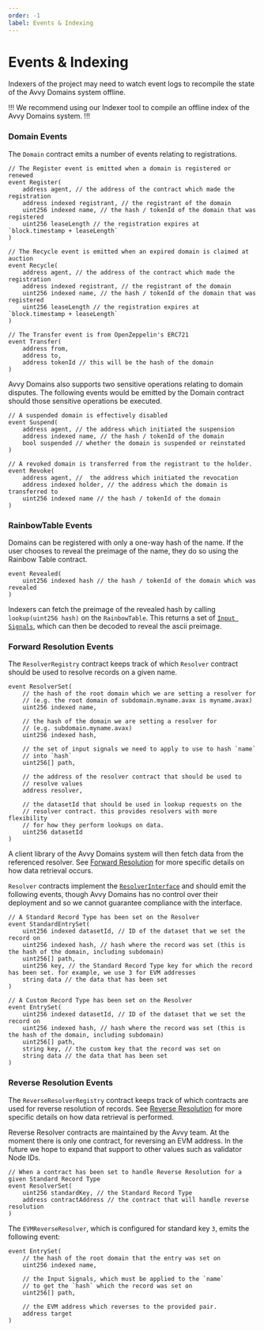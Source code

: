 ```yaml
---
order: -1
label: Events & Indexing
---
```


# Events & Indexing

Indexers of the project may need to watch event logs to recompile the state of the Avvy Domains system offline.

!!!
We recommend using our Indexer tool to compile an offline index of the Avvy Domains system.
!!!


### Domain Events

The `Domain` contract emits a number of events relating to registrations.

```solidity
// The Register event is emitted when a domain is registered or renewed
event Register(
	address agent, // the address of the contract which made the registration
	address indexed registrant, // the registrant of the domain
	uint256 indexed name, // the hash / tokenId of the domain that was registered
	uint256 leaseLength // the registration expires at `block.timestamp + leaseLength`
)

// The Recycle event is emitted when an expired domain is claimed at auction
event Recycle(
	address agent, // the address of the contract which made the registration
	address indexed registrant, // the registrant of the domain
	uint256 indexed name, // the hash / tokenId of the domain that was registered
	uint256 leaseLength // the registration expires at `block.timestamp + leaseLength`
)

// The Transfer event is from OpenZeppelin's ERC721
event Transfer(
	address from,
	address to,
	address tokenId // this will be the hash of the domain
)
```

Avvy Domains also supports two sensitive operations relating to domain disputes. The following events would be emitted by the Domain contract should those sensitive operations be executed.

```solidity
// A suspended domain is effectively disabled
event Suspend(
	address agent, // the address which initiated the suspension
	address indexed name, // the hash / tokenId of the domain
	bool suspended // whether the domain is suspended or reinstated
)

// A revoked domain is transferred from the registrant to the holder.
event Revoke(
	address agent, //  the address which initiated the revocation
	address indexed holder, // the address which the domain is transferred to
	uint256 indexed name // the hash / tokenId of the domain
)
```


### RainbowTable Events

Domains can be registered with only a one-way hash of the name. If the user chooses to reveal the preimage of the name, they do so using the Rainbow Table contract.

```solidity
event Revealed(
	uint256 indexed hash // the hash / tokenId of the domain which was revealed
)
```

Indexers can fetch the preimage of the revealed hash by calling `lookup(uint256 hash)` on the `RainbowTable`. This returns a set of [`Input Signals`](/concepts/name-hashing/#what-are-input-signals), which can then be decoded to reveal the ascii preimage.


### Forward Resolution Events

The `ResolverRegistry` contract keeps track of which `Resolver` contract should be used to resolve records on a given name.

```solidity
event ResolverSet(
 	// the hash of the root domain which we are setting a resolver for
	// (e.g. the root domain of subdomain.myname.avax is myname.avax)
	uint256 indexed name,

	// the hash of the domain we are setting a resolver for
	// (e.g. subdomain.myname.avax)
	uint256 indexed hash, 

	// the set of input signals we need to apply to use to hash `name`
	// into `hash`
	uint256[] path,

	// the address of the resolver contract that should be used to
	// resolve values
	address resolver,

	// the datasetId that should be used in lookup requests on the
	// resolver contract. this provides resolvers with more flexibility
	// for how they perform lookups on data.
	uint256 datasetId
)
```

A client library of the Avvy Domains system will then fetch data from the referenced resolver. See [Forward Resolution](/concepts/forward-resolution/) for more specific details on how data retrieval occurs.

`Resolver` contracts implement the [`ResolverInterface`](https://github.com/avvydomains/contracts/blob/master/contracts/ResolverInterface.sol) and should emit the following events, though Avvy Domains has no control over their deployment and so we cannot guarantee compliance with the interface.

```solidity
// A Standard Record Type has been set on the Resolver
event StandardEntrySet(
	uint256 indexed datasetId, // ID of the dataset that we set the record on
	uint256 indexed hash, // hash where the record was set (this is the hash of the domain, including subdomain)
	uint256[] path,
	uint256 key, // the Standard Record Type key for which the record has been set. for example, we use 3 for EVM addresses
	string data // the data that has been set
)

// A Custom Record Type has been set on the Resolver
event EntrySet(
	uint256 indexed datasetId, // ID of the dataset that we set the record on
	uint256 indexed hash, // hash where the record was set (this is the hash of the domain, including subdomain)
	uint256[] path,
	string key, // the custom key that the record was set on
	string data // the data that has been set
)
```


### Reverse Resolution Events

The `ReverseResolverRegistry` contract keeps track of which contracts are used for reverse resolution of records. See [Reverse Resolution](/concepts/reverse-resolution/) for more specific details on how data retrieval is performed.

Reverse Resolver contracts are maintained by the Avvy team. At the moment there is only one contract, for reversing an EVM address. In the future we hope to expand that support to other values such as validator Node IDs.

```solidity
// When a contract has been set to handle Reverse Resolution for a given Standard Record Type
event ResolverSet(
	uint256 standardKey, // the Standard Record Type
	address contractAddress // the contract that will handle reverse resolution
)
```

The `EVMReverseResolver`, which is configured for standard key `3`, emits the following event:

```solidity
event EntrySet(
	// the hash of the root domain that the entry was set on
	uint256 indexed name, 

	// the Input Signals, which must be applied to the `name`
	// to get the `hash` which the record was set on
	uint256[] path, 

	// the EVM address which reverses to the provided pair.
	address target
)
```

